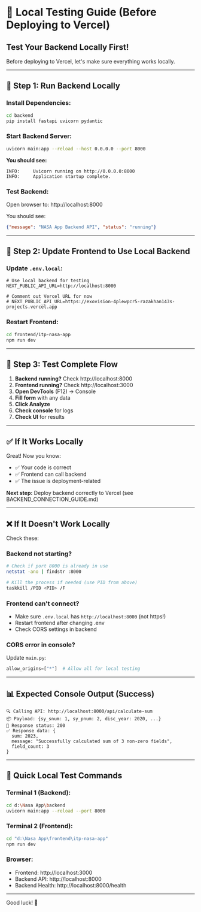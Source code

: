 # 🧪 Local Testing Guide (Before Deploying to Vercel)

## Test Your Backend Locally First!

Before deploying to Vercel, let's make sure everything works locally.

---

## 🏃 Step 1: Run Backend Locally

### Install Dependencies:
```bash
cd backend
pip install fastapi uvicorn pydantic
```

### Start Backend Server:
```bash
uvicorn main:app --reload --host 0.0.0.0 --port 8000
```

**You should see:**
```
INFO:     Uvicorn running on http://0.0.0.0:8000
INFO:     Application startup complete.
```

### Test Backend:
Open browser to: http://localhost:8000

You should see:
```json
{"message": "NASA App Backend API", "status": "running"}
```

---

## 🎨 Step 2: Update Frontend to Use Local Backend

### Update `.env.local`:
```env
# Use local backend for testing
NEXT_PUBLIC_API_URL=http://localhost:8000

# Comment out Vercel URL for now
# NEXT_PUBLIC_API_URL=https://exovision-4plewpcr5-razakhan143s-projects.vercel.app
```

### Restart Frontend:
```bash
cd frontend/itp-nasa-app
npm run dev
```

---

## 🧪 Step 3: Test Complete Flow

1. **Backend running?** Check http://localhost:8000
2. **Frontend running?** Check http://localhost:3000
3. **Open DevTools** (F12) → Console
4. **Fill form** with any data
5. **Click Analyze**
6. **Check console** for logs
7. **Check UI** for results

---

## ✅ If It Works Locally

Great! Now you know:
- ✅ Your code is correct
- ✅ Frontend can call backend
- ✅ The issue is deployment-related

**Next step:** Deploy backend correctly to Vercel (see BACKEND_CONNECTION_GUIDE.md)

---

## ❌ If It Doesn't Work Locally

Check these:

### Backend not starting?
```bash
# Check if port 8000 is already in use
netstat -ano | findstr :8000

# Kill the process if needed (use PID from above)
taskkill /PID <PID> /F
```

### Frontend can't connect?
- Make sure `.env.local` has `http://localhost:8000` (not https!)
- Restart frontend after changing .env
- Check CORS settings in backend

### CORS error in console?
Update `main.py`:
```python
allow_origins=["*"]  # Allow all for local testing
```

---

## 📊 Expected Console Output (Success)

```
🔍 Calling API: http://localhost:8000/api/calculate-sum
📦 Payload: {sy_snum: 1, sy_pnum: 2, disc_year: 2020, ...}
📡 Response status: 200
✅ Response data: {
  sum: 2023,
  message: "Successfully calculated sum of 3 non-zero fields",
  field_count: 3
}
```

---

## 🎯 Quick Local Test Commands

### Terminal 1 (Backend):
```bash
cd d:\Nasa App\backend
uvicorn main:app --reload --port 8000
```

### Terminal 2 (Frontend):
```bash
cd "d:\Nasa App\frontend\itp-nasa-app"
npm run dev
```

### Browser:
- Frontend: http://localhost:3000
- Backend API: http://localhost:8000
- Backend Health: http://localhost:8000/health

---

Good luck! 🚀
